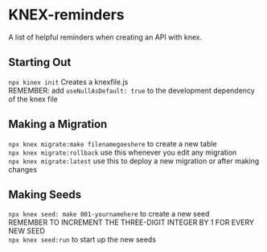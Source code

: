 # KNEX-reminders
A list of helpful reminders when creating an API with knex.


## Starting Out
`npx kinex init` Creates a knexfile.js  
REMEMBER: add `useNullAsDefault: true` to the development dependency of the knex file

## Making a Migration
`npx knex migrate:make filenamegoeshere` to create a new table  
`npx knex migrate:rollback` use this whenever you edit any migration  
`npx knex migrate:latest` use this to deploy a new migration or after making changes

## Making Seeds
`npx knex seed: make 001-yournamehere` to create a new seed  
REMEMBER TO INCREMENT THE THREE-DIGIT INTEGER BY 1 FOR EVERY NEW SEED  
`npx knex seed:run` to start up the new seeds  

